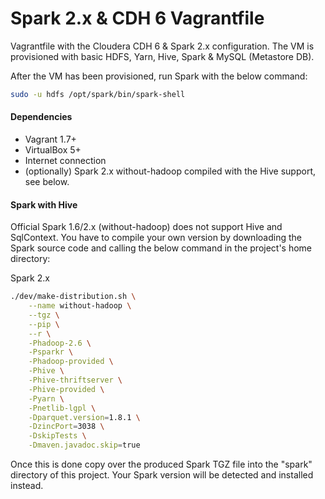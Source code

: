 # Spark 2.x & CDH 6 Vagrantfile

Vagrantfile with the Cloudera CDH 6 & Spark 2.x configuration.
The VM is provisioned with basic HDFS, Yarn, Hive, Spark & MySQL (Metastore DB). 

After the VM has been provisioned, run Spark with the below command:

```sh
sudo -u hdfs /opt/spark/bin/spark-shell
```

#### Dependencies

- Vagrant 1.7+
- VirtualBox 5+
- Internet connection
- (optionally) Spark 2.x without-hadoop compiled with the Hive support, see below.

#### Spark with Hive

Official Spark 1.6/2.x (without-hadoop) does not support Hive and SqlContext. You have to compile your own version by downloading the Spark source code and calling the below command in the project's home directory:

Spark 2.x
```sh
./dev/make-distribution.sh \
    --name without-hadoop \
    --tgz \
    --pip \
    --r \
    -Phadoop-2.6 \
    -Psparkr \
    -Phadoop-provided \
    -Phive \
    -Phive-thriftserver \
    -Phive-provided \
    -Pyarn \
    -Pnetlib-lgpl \
    -Dparquet.version=1.8.1 \
    -DzincPort=3038 \
    -DskipTests \
    -Dmaven.javadoc.skip=true
```

Once this is done copy over the produced Spark TGZ file into the "spark" directory of this project. Your Spark version will be detected and installed instead.
